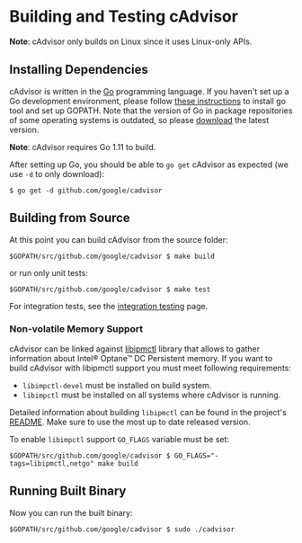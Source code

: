 # Building and Testing cAdvisor

**Note**: cAdvisor only builds on Linux since it uses Linux-only APIs.

## Installing Dependencies

cAdvisor is written in the [Go](http://golang.org) programming language. If you haven't set up a Go development environment, please follow [these instructions](http://golang.org/doc/code.html) to install go tool and set up GOPATH. Note that the version of Go in package repositories of some operating systems is outdated, so please [download](https://golang.org/dl/) the latest version.

**Note**: cAdvisor requires Go 1.11 to build.

After setting up Go, you should be able to `go get` cAdvisor as expected (we use `-d` to only download):

```
$ go get -d github.com/google/cadvisor
```

## Building from Source

At this point you can build cAdvisor from the source folder:

```
$GOPATH/src/github.com/google/cadvisor $ make build
```

or run only unit tests:

```
$GOPATH/src/github.com/google/cadvisor $ make test
```

For integration tests, see the [integration testing](integration_testing.md) page.

### Non-volatile Memory Support

cAdvisor can be linked against [libipmctl](https://github.com/intel/ipmctl) library that allows to gather information about Intel® Optane™ DC Persistent memory. If you want to build cAdvisor with libipmctl support you must meet following requirements:
* `libimpctl-devel` must be installed on build system.
* `libimpctl` must be installed on all systems where cAdvisor is running.

Detailed information about building `libipmctl` can be found in the project's [README](https://github.com/intel/ipmctl#build). Make sure to use the most up to date released version.

To enable `libimpctl` support `GO_FLAGS` variable must be set:

```
$GOPATH/src/github.com/google/cadvisor $ GO_FLAGS="-tags=libipmctl,netgo" make build
```


## Running Built Binary

Now you can run the built binary:

```
$GOPATH/src/github.com/google/cadvisor $ sudo ./cadvisor
```
